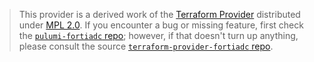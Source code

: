 > This provider is a derived work of the [Terraform Provider](https://github.com/terraform-providers/terraform-provider-fortiadc)
> distributed under [MPL 2.0](https://www.mozilla.org/en-US/MPL/2.0/). If you encounter a bug or missing feature,
> first check the [`pulumi-fortiadc` repo](/issues); however, if that doesn't turn up anything,
> please consult the source [`terraform-provider-fortiadc` repo](https://github.com/terraform-providers/terraform-provider-fortiadc/issues).
